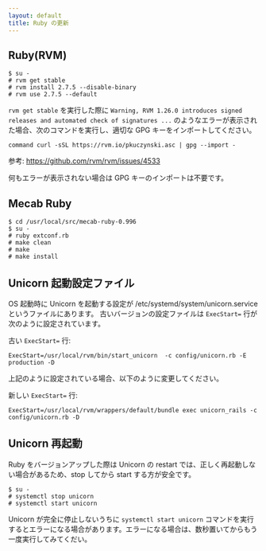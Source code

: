 ```yaml
---
layout: default
title: Ruby の更新
---
```


## Ruby(RVM)

~~~
$ su -
# rvm get stable
# rvm install 2.7.5 --disable-binary
# rvm use 2.7.5 --default
~~~

`rvm get stable` を実行した際に `Warning, RVM 1.26.0 introduces signed releases and automated check of signatures ...` のようなエラーが表示された場合、次のコマンドを実行し、適切な GPG キーをインポートしてください。

~~~
command curl -sSL https://rvm.io/pkuczynski.asc | gpg --import -
~~~

参考: <https://github.com/rvm/rvm/issues/4533>

何もエラーが表示されない場合は GPG キーのインポートは不要です。

## Mecab Ruby

~~~
$ cd /usr/local/src/mecab-ruby-0.996
$ su -
# ruby extconf.rb
# make clean
# make
# make install
~~~

## Unicorn 起動設定ファイル

OS 起動時に Unicorn を起動する設定が /etc/systemd/system/unicorn.service というファイルにあります。
古いバージョンの設定ファイルは `ExecStart=` 行が次のように設定されています。

古い `ExecStart=` 行:

~~~
ExecStart=/usr/local/rvm/bin/start_unicorn  -c config/unicorn.rb -E production -D
~~~

上記のように設定されている場合、以下のように変更してください。

新しい `ExecStart=` 行:

~~~
ExecStart=/usr/local/rvm/wrappers/default/bundle exec unicorn_rails -c config/unicorn.rb -D
~~~

## Unicorn 再起動

Ruby をバージョンアップした際は Unicorn の restart では、正しく再起動しない場合があるため、stop してから start する方が安全です。

~~~
$ su -
# systemctl stop unicorn
# systemctl start unicorn
~~~

Unicorn が完全に停止しないうちに `systemctl start unicorn` コマンドを実行するとエラーになる場合があります。エラーになる場合は、数秒置いてからもう一度実行してみてくだい。
